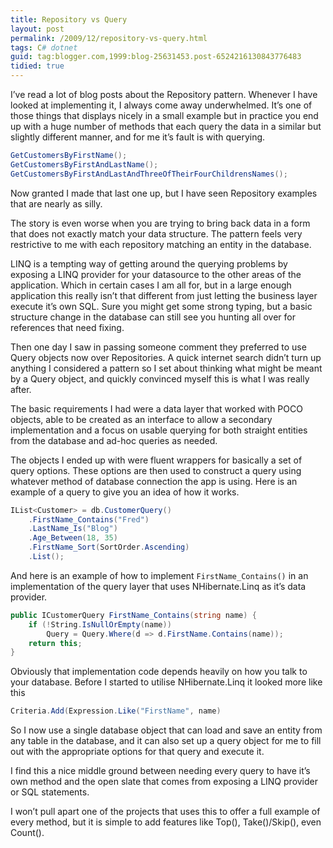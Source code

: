```yaml
---
title: Repository vs Query
layout: post
permalink: /2009/12/repository-vs-query.html
tags: C# dotnet
guid: tag:blogger.com,1999:blog-25631453.post-6524216130843776483
tidied: true
---
```


I’ve read a lot of blog posts about the Repository pattern. Whenever I have looked at implementing it, I always come away underwhelmed. It’s one of those things that displays nicely in a small example but in practice you end up with a huge number of methods that each query the data in a similar but slightly different manner, and for me it’s fault is with querying.    

```csharp
GetCustomersByFirstName();
GetCustomersByFirstAndLastName();
GetCustomersByFirstAndLastAndThreeOfTheirFourChildrensNames();  
```
  
Now granted I made that last one up, but I have seen Repository examples that are nearly as silly.  
  
The story is even worse when you are trying to bring back data in a form that does not exactly match your data structure. The pattern feels very restrictive to me with each repository matching an entity in the database.  
  
LINQ is a tempting way of getting around the querying problems by exposing a LINQ provider for your datasource to the other areas of the application. Which in certain cases I am all for, but in a large enough application this really isn’t that different from just letting the business layer execute it’s own SQL. Sure you might get some strong typing, but a basic structure change in the database can still see you hunting all over for references that need fixing.  
  
Then one day I saw in passing someone comment they preferred to use Query objects now over Repositories. A quick internet search didn’t turn up anything I considered a pattern so I set about thinking what might be meant by a Query object, and quickly convinced myself this is what I was really after.  
  
The basic requirements I had were a data layer that worked with POCO objects, able to be created as an interface to allow a secondary implementation and a focus on usable querying for both straight entities from the database and ad-hoc queries as needed.  
  
The objects I ended up with were fluent wrappers for basically a set of query options. These options are then used to construct a query using whatever method of database connection the app is using. Here is an example of a query to give you an idea of how it works.  

```csharp
IList<Customer> = db.CustomerQuery()
    .FirstName_Contains("Fred")
    .LastName_Is("Blog")
    .Age_Between(18, 35)
    .FirstName_Sort(SortOrder.Ascending)
    .List();
```

And here is an example of how to implement `FirstName_Contains()` in an implementation of the query layer that uses NHibernate.Linq as it’s data provider.  

```csharp
public ICustomerQuery FirstName_Contains(string name) {
    if (!String.IsNullOrEmpty(name))
        Query = Query.Where(d => d.FirstName.Contains(name));
    return this;
}
```

Obviously that implementation code depends heavily on how you talk to your database. Before I started to utilise NHibernate.Linq it looked more like this  


```csharp
Criteria.Add(Expression.Like("FirstName", name)
```

So I now use a single database object that can load and save an entity from any table in the database, and it can also set up a query object for me to fill out with the appropriate options for that query and execute it.  

I find this a nice middle ground between needing every query to have it’s own method and the open slate that comes from exposing a LINQ provider or SQL statements.  

I won’t pull apart one of the projects that uses this to offer a full example of every method, but it is simple to add features like Top(), Take()/Skip(), even Count().  
  
